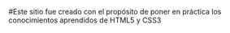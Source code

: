 #Este sitio fue creado con el propósito de poner en práctica los conocimientos aprendidos de HTML5 y CSS3
